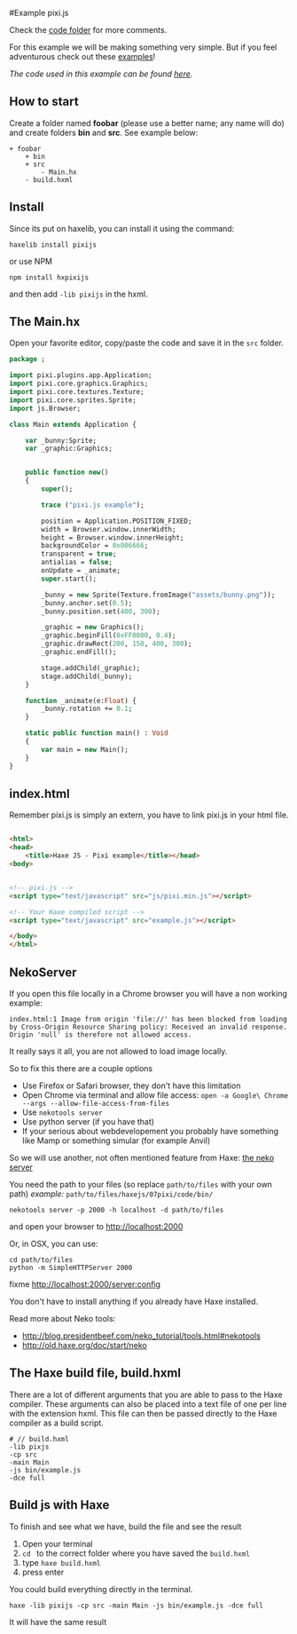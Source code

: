 #Example pixi.js

Check the [code folder](https://github.com/MatthijsKamstra/haxejs/tree/master/07pixi/code) for more comments.

For this example we will be making something very simple.
But if you feel adventurous check out these [examples](https://github.com/pixijs/pixi-haxe/tree/master/samples)!

_The code used in this example can be found [here](https://github.com/MatthijsKamstra/haxejs/tree/master/07pixi/code)._

## How to start

Create a folder named **foobar** (please use a better name; any name will do) and create folders **bin** and **src**.
See example below:

```
+ foobar
	+ bin
	+ src
		- Main.hx
	- build.hxml
```

## Install

Since its put on haxelib, you can install it using the command:

	haxelib install pixijs

or use NPM

	npm install hxpixijs

and then add `-lib pixijs` in the hxml.



## The Main.hx

Open your favorite editor, copy/paste the code and save it in the `src` folder.

```haxe
package ;

import pixi.plugins.app.Application;
import pixi.core.graphics.Graphics;
import pixi.core.textures.Texture;
import pixi.core.sprites.Sprite;
import js.Browser;

class Main extends Application {

    var _bunny:Sprite;
    var _graphic:Graphics;


    public function new()
    {
        super();

        trace ("pixi.js example");

        position = Application.POSITION_FIXED;
        width = Browser.window.innerWidth;
        height = Browser.window.innerHeight;
        backgroundColor = 0x006666;
        transparent = true;
        antialias = false;
        onUpdate = _animate;
        super.start();

        _bunny = new Sprite(Texture.fromImage("assets/bunny.png"));
        _bunny.anchor.set(0.5);
        _bunny.position.set(400, 300);

        _graphic = new Graphics();
        _graphic.beginFill(0xFF0000, 0.4);
        _graphic.drawRect(200, 150, 400, 300);
        _graphic.endFill();

        stage.addChild(_graphic);
        stage.addChild(_bunny);
    }

    function _animate(e:Float) {
        _bunny.rotation += 0.1;
    }

    static public function main() : Void
    {
        var main = new Main();
    }
}
```

## index.html

Remember pixi.js is simply an extern, you have to link pixi.js in your html file.

```html

<html>
<head>
	<title>Haxe JS - Pixi example</title></head>
<body>


<!-- pixi.js -->
<script type="text/javascript" src="js/pixi.min.js"></script>

<!-- Your Haxe compiled script -->
<script type="text/javascript" src="example.js"></script>

</body>
</html>

```

## NekoServer

If you open this file locally in a Chrome browser you will have a non working example:

```
index.html:1 Image from origin 'file://' has been blocked from loading by Cross-Origin Resource Sharing policy: Received an invalid response. Origin 'null' is therefore not allowed access.
```

It really says it all, you are not allowed to load image locally.

So to fix this there are a couple options

- Use Firefox or Safari browser, they don't have this limitation
- Open Chrome via terminal and allow file access: `open -a Google\ Chrome --args --allow-file-access-from-files`
- Use `nekotools server`
- Use python server (if you have that)
- If your serious about webdevelopement you probably have something like Mamp or something simular (for example Anvil)

So we will use another, not often mentioned feature from Haxe:
[the neko server](http://old.haxe.org/doc/start/neko#using-the-neko-development-webserver-to-serve-http-requests-whose-contents-are-generated-by-haxe)


You need the path to your files (so replace `path/to/files` with your own path)
*example:* `path/to/files/haxejs/07pixi/code/bin/`

```
nekotools server -p 2000 -h localhost -d path/to/files
```

and open your browser to <http://localhost:2000>

Or, in OSX, you can use:

```
cd path/to/files
python -m SimpleHTTPServer 2000
```

fixme
<http://localhost:2000/server:config>


You don't have to install anything if you already have Haxe installed.

Read more about Neko tools:

* <http://blog.presidentbeef.com/neko_tutorial/tools.html#nekotools>
* <http://old.haxe.org/doc/start/neko>


## The Haxe build file, build.hxml

There are a lot of different arguments that you are able to pass to the Haxe compiler.
These arguments can also be placed into a text file of one per line with the extension hxml. This file can then be passed directly to the Haxe compiler as a build script.

```
# // build.hxml
-lib pixjs
-cp src
-main Main
-js bin/example.js
-dce full
```


## Build js with Haxe

To finish and see what we have, build the file and see the result

1. Open your terminal
2. `cd ` to the correct folder where you have saved the `build.hxml`
3. type `haxe build.hxml`
4. press enter


You could build everything directly in the terminal.

```
haxe -lib pixijs -cp src -main Main -js bin/example.js -dce full
```

It will have the same result


